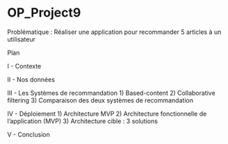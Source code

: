 # OP_Project9

Problématique : Réaliser une application pour recommander 5 articles à un utilisateur

Plan

I - Contexte

II - Nos données

III - Les Systèmes de recommandation
    1) Based-content
    2) Collaborative filtering
    3) Comparaison des deux systèmes de recommandation

IV - Déploiement
    1) Architecture MVP
    2) Architecture fonctionnelle de l’application (MVP)
    3) Architecture cible : 3 solutions

V - Conclusion
